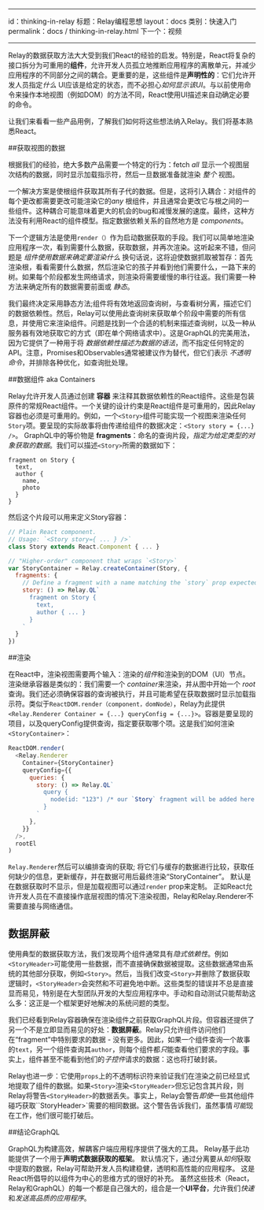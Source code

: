 --- ---
id：thinking-in-relay
标题：Relay编程思想
layout：docs
类别：快速入门
permalink：docs / thinking-in-relay.html
下一个：视频
--- ---

Relay的数据获取方法大大受到我们React的经验的启发。特别是，React将复杂的接口拆分为可重用的**组件**，允许开发人员孤立地推断应用程序的离散单元，并减少应用程序的不同部分之间的耦合。更重要的是，这些组件是**声明性的**：它们允许开发人员指定*什么* UI应该是给定的状态，而不必担心*如何显示该UI*。与以前使用命令来操作本地视图（例如DOM）的方法不同，React使用UI描述来自动确定必要的命令。

让我们来看看一些产品用例，了解我们如何将这些想法纳入Relay。我们将基本熟悉React。

##获取视图的数据

根据我们的经验，绝大多数产品需要一个特定的行为：fetch *all* 显示一个视图层次结构的数据，同时显示加载指示符，然后一旦数据准备就渲染 *整个* 视图。

一个解决方案是使根组件获取其所有子代的数据。但是，这将引入耦合：对组件的每个更改都需要更改可能渲染它的*any* 根组件，并且通常会更改它与根之间的一些组件。这种耦合可能意味着更大的机会的bug和减慢发展的速度。最终，这种方法没有利用React的组件模型。指定数据依赖关系的自然地方是 *components*。

下一个逻辑方法是使用`render（）`作为启动数据获取的手段。我们可以简单地渲染应用程序一次，看到需要什么数据，获取数据，并再次渲染。这听起来不错，但问题是 *组件使用数据来确定要渲染什么* 换句话说，这将迫使数据抓取被暂存：首先渲染根，看看需要什么数据，然后渲染它的孩子并看到他们需要什么，一路下来的树。如果每个阶段都发生网络请求，则渲染将需要缓慢的串行往返。我们需要一种方法来确定所有的数据需要前面或 *静态*。

我们最终决定采用静态方法;组件将有效地返回查询树，与查看树分离，描述它们的数据依赖性。然后，Relay可以使用此查询树来获取单个阶段中需要的所有信息，并使用它来渲染组件。问题是找到一个合适的机制来描述查询树，以及一种从服务器有效地获取它的方式（即在单个网络请求中）。这是GraphQL的完美用法，因为它提供了一种用于将 *数据依赖性描述为数据的语法*，而不指定任何特定的API。注意，Promises和Observables通常被建议作为替代，但它们表示 *不透明命令*，并排除各种优化，如查询批处理。

##数据组件 aka Containers

Relay允许开发人员通过创建 **容器** 来注释其数据依赖性的React组件。这些是包装原件的常规React组件。一个关键的设计约束是React组件是可重用的，因此Relay容器也必须是可重用的。例如，一个`<Story>`组件可能实现一个视图来渲染任何`Story`项。要呈现的实际故事将由传递给组件的数据决定：`<Story story = {...} />`。 GraphQL中的等价物是 **fragments**：命名的查询片段，*指定为给定类型的对象获取的数据*。我们可以描述`<Story>`所需的数据如下：

```
fragment on Story {
  text,
  author {
    name,
    photo
  }
}
```

然后这个片段可以用来定义Story容器：

```javascript
// Plain React component.
// Usage: `<Story story={ ... } />`
class Story extends React.Component { ... }

// "Higher-order" component that wraps `<Story>`
var StoryContainer = Relay.createContainer(Story, {
  fragments: {
    // Define a fragment with a name matching the `story` prop expected above
    story: () => Relay.QL`
      fragment on Story {
        text,
        author { ... }
      }
    `
  }
})
```

##渲染

在React中，渲染视图需要两个输入：渲染的*组件*和渲染到的DOM（UI）节点。渲染继承容器是类似的：我们需要一个 *container*来渲染，并从图中开始一个 *root* 查询。我们还必须确保容器的查询被执行，并且可能希望在获取数据时显示加载指示符。类似于`ReactDOM.render（component，domNode）`，Relay为此提供`<Relay.Renderer Container = {...} queryConfig = {...}>`。容器是要呈现的项目，以及queryConfig提供查询，指定要获取哪个项。这是我们如何渲染`<StoryContainer>`：

```javascript
ReactDOM.render(
  <Relay.Renderer
    Container={StoryContainer}
    queryConfig={{
      queries: {
        story: () => Relay.QL`
          query {
            node(id: "123") /* our `Story` fragment will be added here */
          }
        `
      },
    }}
  />,
  rootEl
)
```

`Relay.Renderer`然后可以编排查询的获取; 将它们与缓存的数据进行比较，获取任何缺少的信息，更新缓存，并在数据可用后最终渲染“StoryContainer”。 默认是在数据获取时不显示，但是加载视图可以通过`render` prop来定制。 正如React允许开发人员在不直接操作底层视图的情况下渲染视图，Relay和Relay.Renderer不需要直接与网络通信。

## 数据屏蔽

使用典型的数据获取方法，我们发现两个组件通常具有*隐式依赖性*。例如`<StoryHeader>`可能使用一些数据，而不直接确保数据被提取。这些数据通常由系统的其他部分获取，例如`<Story>`。然后，当我们改变`<Story>`并删除了数据获取逻辑时，`<StoryHeader>`会突然和不可避免地中断。这些类型的错误并不总是直接显而易见，特别是在大型团队开发的大型应用程序中。手动和自动测试只能帮助这么多：这正是一个框架更好地解决的系统问题的类型。

我们已经看到Relay容器确保在渲染组件之前获取GraphQL片段。但容器还提供了另一个不是立即显而易见的好处：**数据屏蔽**。Relay只允许组件访问他们在“fragment”中特别要求的数据 - 没有更多。因此，如果一个组件查询一个故事的`text`，另一个组件查询其`author`，则每个组件都*只*能查看他们要求的字段。事实上，组件甚至不能看到他们的*子控件*请求的数据：这也将打破封装。

Relay也进一步：它使用`props`上的不透明标识符来验证我们在渲染之前已经显式地提取了组件的数据。如果`<Story>`渲染`<StoryHeader>`但忘记包含其片段，则Relay将警告`<StoryHeader>`的数据丢失。事实上，Relay会警告*即使*一些其他组件碰巧获取``StoryHeader>`需要的相同数据。这个警告告诉我们，虽然事情*可能*现在工作，他们很可能打破后。


##结论GraphQL

GraphQL为构建高效，解耦客户端应用程序提供了强大的工具。 Relay基于此功能提供了一个用于**声明式数据获取的框架**。 默认情况下，通过分离要从*如何*获取中提取的数据，Relay可帮助开发人员构建稳健，透明和高性能的应用程序。 这是React所倡导的以组件为中心的思维方式的很好的补充。 虽然这些技术（React，Relay和GraphQL）的每一个都是自己强大的，组合是一个**UI平台**，允许我们*快速*和*发送高品质的应用程序*。
